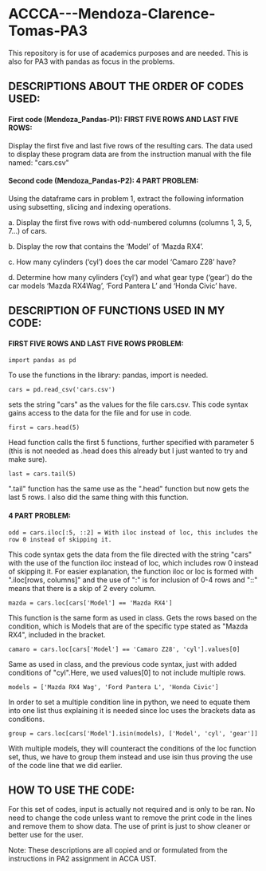 # ACCCA---Mendoza-Clarence-Tomas-PA3
This repository is for use of academics purposes and are needed. This is also for PA3 with pandas as focus in the problems.

## DESCRIPTIONS ABOUT THE ORDER OF CODES USED:

#### First code (Mendoza_Pandas-P1): FIRST FIVE ROWS AND LAST FIVE ROWS:
Display the first five and last five rows of the resulting cars. The data used to display these program data are from the instruction manual with the file named: "cars.csv"

#### Second code (Mendoza_Pandas-P2): 4 PART PROBLEM:
Using the dataframe cars in problem 1, extract the following information using subsetting, slicing and indexing operations.

a. Display the first five rows with odd-numbered columns (columns 1, 3, 5, 7...) of cars.

b. Display the row that contains the ‘Model’ of ‘Mazda RX4’.

c. How many cylinders (‘cyl’) does the car model ‘Camaro Z28’ have?

d. Determine how many cylinders (‘cyl’) and what gear type (‘gear’) do the car models ‘Mazda RX4Wag’, ‘Ford Pantera L’ and ‘Honda Civic’ have.


## DESCRIPTION OF FUNCTIONS USED IN MY CODE:

#### FIRST FIVE ROWS AND LAST FIVE ROWS PROBLEM:
```
import pandas as pd
```
To use the functions in the library: pandas, import is needed.
```
cars = pd.read_csv('cars.csv')
```
sets the string "cars" as the values for the file cars.csv. This code syntax gains access to the data for the file and for use in code.
```
first = cars.head(5)
```
Head function calls the first 5 functions, further specified with parameter 5 (this is not needed as .head does this already but I just wanted to try and make sure).
```
last = cars.tail(5)
```
".tail" function has the same use as the ".head" function but now gets the last 5 rows. I also did the same thing with this function.

####  4 PART PROBLEM:
```
odd = cars.iloc[:5, ::2] = With iloc instead of loc, this includes the row 0 instead of skipping it.
```
This code syntax gets the data from the file directed with the string "cars" with the use of the function iloc instead of loc, which includes row 0 instead of skipping it. For easier explanation, the function iloc or loc is formed with ".iloc[rows, columns]" and the use of ":" is for inclusion of 0-4 rows and "::" means that there is a skip of 2 every column.

```
mazda = cars.loc[cars['Model'] == 'Mazda RX4']
```
This function is the same form as used in class. Gets the rows based on the condition, which is Models that are of the specific type stated as "Mazda RX4", included in the bracket.
```
camaro = cars.loc[cars['Model'] == 'Camaro Z28', 'cyl'].values[0]
```
Same as used in class, and the previous code syntax, just with added conditions of "cyl".Here, we used values[0] to not include multiple rows.
```
models = ['Mazda RX4 Wag', 'Ford Pantera L', 'Honda Civic']
```
In order to set a multiple condition line in python, we need to equate them into one list thus explaining it is needed since loc uses the brackets data as conditions.
```
group = cars.loc[cars['Model'].isin(models), ['Model', 'cyl', 'gear']]
```
With multiple models, they will counteract the conditions of the loc function set, thus, we have to group them instead and use isin thus proving the use of the code line that we did earlier.

## HOW TO USE THE CODE:
For this set of codes, input is actually not required and is only to be ran. No need to change the code unless want to remove the print code in the lines and remove them to show data. The use of print is just to show cleaner or better use for the user.

Note: These descriptions are all copied and or formulated from the instructions in PA2 assignment in ACCA UST.
